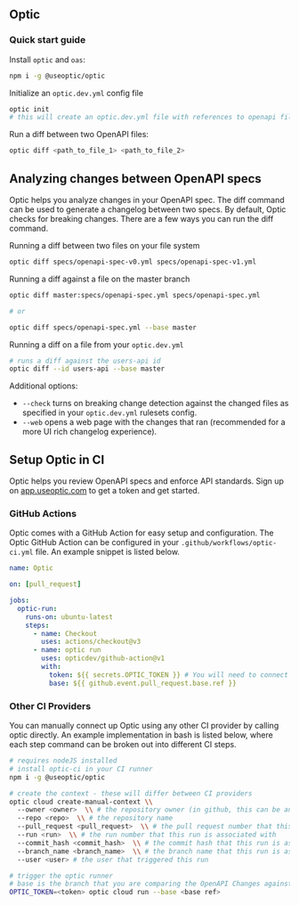 ## Optic

### Quick start guide

Install `optic` and `oas`:

```bash
npm i -g @useoptic/optic
```

Initialize an `optic.dev.yml` config file

```bash
optic init
# this will create an optic.dev.yml file with references to openapi files detected in the git repo
```

Run a diff between two OpenAPI files:

```bash
optic diff <path_to_file_1> <path_to_file_2>
```

## Analyzing changes between OpenAPI specs

Optic helps you analyze changes in your OpenAPI spec. The diff command can be used to generate a changelog between two specs. By default, Optic checks for breaking changes. There are a few ways you can run the diff command.

Running a diff between two files on your file system

```bash
optic diff specs/openapi-spec-v0.yml specs/openapi-spec-v1.yml
```

Running a diff against a file on the master branch

```bash
optic diff master:specs/openapi-spec.yml specs/openapi-spec.yml

# or

optic diff specs/openapi-spec.yml --base master
```

Running a diff on a file from your `optic.dev.yml`

```bash
# runs a diff against the users-api id
optic diff --id users-api --base master
```

Additional options:

- `--check` turns on breaking change detection against the changed files as specified in your `optic.dev.yml` rulesets config.
- `--web` opens a web page with the changes that ran (recommended for a more UI rich changelog experience).

## Setup Optic in CI

Optic helps you review OpenAPI specs and enforce API standards. Sign up on [app.useoptic.com](https://app.useoptic.com) to get a token and get started.

### GitHub Actions

Optic comes with a GitHub Action for easy setup and configuration. The Optic GitHub Action can be configured in your `.github/workflows/optic-ci.yml` file. An example snippet is listed below.

```yml
name: Optic

on: [pull_request]

jobs:
  optic-run:
    runs-on: ubuntu-latest
    steps:
      - name: Checkout
        uses: actions/checkout@v3
      - name: optic run
        uses: opticdev/github-action@v1
        with:
          token: ${{ secrets.OPTIC_TOKEN }} # You will need to connect up your secret here
          base: ${{ github.event.pull_request.base.ref }}
```

### Other CI Providers

You can manually connect up Optic using any other CI provider by calling optic directly. An example implementation in bash is listed below, where each step command can be broken out into different CI steps.

```bash
# requires nodeJS installed
# install optic-ci in your CI runner
npm i -g @useoptic/optic

# create the context - these will differ between CI providers
optic cloud create-manual-context \\
  --owner <owner>  \\ # the repository owner (in github, this can be an organization or user)
  --repo <repo>  \\ # the repository name
  --pull_request <pull_request>  \\ # the pull request number that this run is associated with
  --run <run>  \\ # the run number that this run is associated with
  --commit_hash <commit_hash>  \\ # the commit hash that this run is associated with
  --branch_name <branch_name>  \\ # the branch name that this run is associated with
  --user <user> # the user that triggered this run

# trigger the optic runner
# base is the branch that you are comparing the OpenAPI Changes against - this defaults to 'origin/master'
OPTIC_TOKEN=<token> optic cloud run --base <base ref>
```
